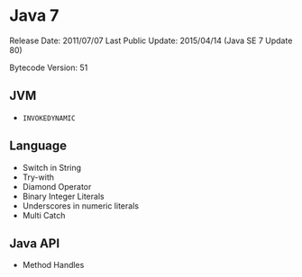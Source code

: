 # Java 7

Release Date: 2011/07/07
Last Public Update: 2015/04/14 (Java SE 7 Update 80)

Bytecode Version: 51

## JVM

* `INVOKEDYNAMIC`

## Language

* Switch in String
* Try-with
* Diamond Operator
* Binary Integer Literals
* Underscores in numeric literals
* Multi Catch

## Java API

* Method Handles